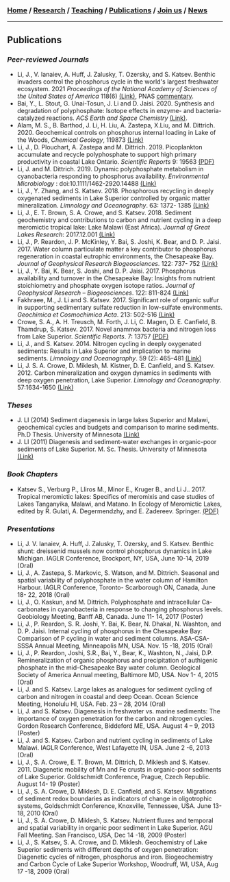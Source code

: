 ### [**Home**](README.md)  /  [**Research**](Research.md)  /  [**Teaching**](Teaching.md)   /  [**Publications**](Publications.md)  /  [**Join us**](Joinus.md)  /  [**News**](News.md) 
---
## Publications
### _Peer-reviewed Journals_
- Li, J., V. Ianaiev, A. Huff, J. Zalusky, T. Ozersky, and S. Katsev. Benthic invaders control the phosphorus cycle in the world's largest freshwater ecosystem. 2021 _Proceedings of the National Academy of Sciences of the United States of America_ 118(6) [(Link)](https://www.pnas.org/doi/10.1073/pnas.2008223118), PNAS [commentary](https://www.pnas.org/doi/10.1073/pnas.2100275118). 
- Bai, Y., L. Stout, G. Unai-Tosun, J. Li and D. Jaisi. 2020. Synthesis and degradation of polyphosphate: Isotope effects in enzyme- and bacteria- catalyzed reactions. _ACS Earth and Space Chemistry_ [(Link)](https://pubs.acs.org/articlesonrequest/AOR-XS55PKJDQUE8XNAKSXXF).
- Alam, M. S., B. Barthod, J. Li, H. Liu, A. Zastepa, X.Liu, and M. Dittrich. 2020. Geochemical controls on phosphorus internal loading in Lake of the Woods, _Chemical Geology_, 119873 [(Link)](https://www.sciencedirect.com/science/article/pii/S0009254120304125)
- Li, J., D. Plouchart, A. Zastepa and M. Dittrich. 2019. Picoplankton accumulate and recycle polyphosphate to support high primary productivity in coastal Lake Ontario. _Scientific Reports_ 9: 19563 [(PDF)](https://www.nature.com/articles/s41598-019-56042-5.pdf)
- Li, J. and M. Dittrich. 2019. Dynamic polyphosphate metabolism in cyanobacteria responding to phosphorus availability. _Environmental Microbiology_ : doi:10.1111/1462-2920.14488 [(Link)](https://www.researchgate.net/publication/329189642_Dynamic_polyphosphate_metabolism_in_cyanobacteria_responding_to_phosphorus_availability)
- Li, J., Y. Zhang, and S. Katsev. 2018. Phosphorous recycling in deeply oxygenated sediments in Lake Superior controlled by organic matter mineralization. _Limnology and Oceanography_. 63: 1372- 1385 [(Link)](https://aslopubs.onlinelibrary.wiley.com/doi/abs/10.1002/lno.10778)
- Li, J., E. T. Brown, S. A. Crowe, and S. Katsev. 2018. Sediment geochemistry and contributions to carbon and nutrient cycling in a deep meromictic tropical lake: Lake Malawi (East Africa). _Journal of Great Lakes Research_: 2017.12.001 [(Link)](https://www.sciencedirect.com/science/article/abs/pii/S0380133017301971)
- Li, J., P. Reardon, J. P. McKinley, Y. Bai, S. Joshi, K. Bear, and D. P. Jaisi. 2017. Water column particulate matter a key contributor to phosphorus regeneration in coastal eutrophic environments, the Chesapeake Bay. _Journal of Geophysical Research Biogeosciences_. 122: 737- 752 [(Link)](https://agupubs.onlinelibrary.wiley.com/doi/abs/10.1002/2016JG003572)
- Li, J., Y. Bai, K. Bear, S. Joshi, and D. P. Jaisi. 2017. Phosphorus availability and turnover in the Chesapeake Bay: Insights from nutrient stoichiometry and phosphate oxygen isotope ratios. _Journal of Geophysical Research – Biogeosciences_. 122: 811-824 [(Link)](https://agupubs.onlinelibrary.wiley.com/doi/abs/10.1002/2016JG003589)
- Fakhraee, M., J. Li and S. Katsev. 2017. Significant role of organic sulfur in supporting sedimentary sulfate reduction in low-sulfate environments. _Geochimica et Cosmochimica Acta_. 213: 502-516 [(Link)](https://www.sciencedirect.com/science/article/abs/pii/S0016703717304295)
- Crowe, S. A., A. H. Treusch, M. Forth, J. Li, C. Magen, D. E. Canfield, B. Thamdrup, S. Katsev. 2017. Novel anammox bacteria and nitrogen loss from Lake Superior. _Scientific Reports_. 7: 13757 [(PDF)](https://www.nature.com/articles/s41598-017-12270-1.pdf)
- Li, J., and S. Katsev. 2014. Nitrogen cycling in deeply oxygenated sediments: Results in Lake Superior and implication to marine sediments. _Limnology and Oceanography_. 59 (2): 465–481 [(Link)](https://aslopubs.onlinelibrary.wiley.com/doi/abs/10.4319/lo.2014.59.2.0465)
- Li, J. S. A. Crowe, D. Miklesh, M. Kistner, D. E. Canfield, and S. Katsev. 2012. Carbon mineralization and oxygen dynamics in sediments with deep oxygen penetration, Lake Superior. _Limnology and Oceanography_. 57:1634-1650 [(Link)](https://aslopubs.onlinelibrary.wiley.com/doi/abs/10.4319/lo.2012.57.6.1634)

### _Theses_
- J. LI (2014) Sediment diagenesis in large lakes Superior and Malawi, geochemical cycles and budgets and comparison to marine sediments. Ph.D Thesis. University of Minnesota [(Link)](https://www.d.umn.edu/~skatsev/Publications/Li_JiyingPhD2014.pdf)
- J. LI (2011) Diagenesis and sediment-water exchanges in organic-poor sediments of Lake Superior. M. Sc. Thesis. University of Minnesota [(Link)](https://www.d.umn.edu/~skatsev/Publications/Li_JiyingJune2011.pdf)

### _Book Chapters_
- Katsev S., Verburg P., Lliros M., Minor E., Kruger B., and Li J.. 2017. Tropical meromictic lakes: Specifics of meromixis and case studies of Lakes Tanganyika, Malawi, and Matano. In Ecology of Meromictic Lakes, edited by R. Gulati, A. Degermendzhy, and E. Zadereev. Springer. [(PDF)](https://www.researchgate.net/profile/Sergei_Katsev/publication/313904856_Tropical_Meromictic_Lakes_Specifics_of_Meromixis_and_Case_Studies_of_Lakes_Tanganyika_Malawi_and_Matano/links/5ac3b6c2aca27218eabc0a05/Tropical-Meromictic-Lakes-Specifics-of-Meromixis-and-Case-Studies-of-Lakes-Tanganyika-Malawi-and-Matano.pdf?_sg%5B0%5D=_j5laNEjoh4-qWzUggS8E26aV8uVEzLMA4qCk6JFM8pPFCRU4nnTGiYhCJEftQ1VSyHsN-amQvKttrUBhoqmbA.fHq57bX8uV7X5sq04P4vum8vLPz7uRON8tvnBuFmWQIpdNb1_0Hum1Sxpz6NVjKZUYbAzqjY8_TRiCtf23TxKQ&_sg%5B1%5D=sBLmBOrfD5oK_NheqEajbmVyHc5gp_CDBY4ZcFbWPjW0dCAAKuPgLf-L8Cn42042yXrlKCeUXhFQIIjw2dmGSgylLYXpYWIq-uzqsjanDs0P.fHq57bX8uV7X5sq04P4vum8vLPz7uRON8tvnBuFmWQIpdNb1_0Hum1Sxpz6NVjKZUYbAzqjY8_TRiCtf23TxKQ&_iepl=)

### _Presentations_                                                      
- Li, J. V. Ianaiev, A. Huff, J. Zalusky, T. Ozersky, and S. Katsev. Benthic shunt: dreissenid mussels now control phosphorus dynamics in Lake Michigan. IAGLR Conference, Brockport, NY, USA, June 10-14, 2019 (Oral)
- Li, J., A. Zastepa, S. Markovic, S. Watson, and M. Dittrich. Seasonal and spatial variability of polyphosphate in the water column of Hamilton Harbour. IAGLR Conference, Toronto- Scarborough ON, Canada, June 18- 22, 2018 (Oral)
- Li, J., O. Kaskun, and M. Dittrich. Polyphosphate and intracellular Ca-carbonates in cyanobacteria in response to changing phosphorus levels. Geobiology Meeting, Banff AB, Canada. June 11- 14, 2017 (Poster)
- Li, J., P. Reardon, S. R. Joshi, Y. Bai, K. Bear, N. Dhakal, N. Washton, and D. P. Jaisi. Internal cycling of phosphorus in the Chesapeake Bay: Comparison of P cycling in water and sediment columns. ASA-CSA-SSSA Annual Meeting, Minneapolis MN, USA. Nov. 15 -18, 2015 (Oral)
- Li, J., P. Reardon, Joshi, S.R., Bai, Y., Bear, K., Washton, N., Jaisi, D.P. Remineralization of organic phosphorus and precipitation of authigenic phosphate in the mid-Chesapeake Bay water column. Geological Society of America Annual meeting, Baltimore MD, USA. Nov 1- 4, 2015 (Oral)
- Li, J. and S. Katsev. Large lakes as analogues for sediment cycling of carbon and nitrogen in coastal and deep Ocean. Ocean Science Meeting, Honolulu HI, USA. Feb. 23 – 28, 2014 (Oral)
- Li, J. and S. Katsev. Diagenesis in freshwater vs. marine sediments: The importance of oxygen penetration for the carbon and nitrogen cycles. Gordon Research Conference, Biddeford ME, USA. August 4 – 9, 2013 (Poster)
- Li, J. and S. Katsev. Carbon and nutrient cycling in sediments of Lake Malawi. IAGLR Conference, West Lafayette IN, USA. June 2 -6, 2013 (Oral)
- Li, J., S. A. Crowe, E. T. Brown, M. Dittrich, D. Miklesh and S. Katsev. 2011. Diagenetic mobility of Mn and Fe crusts in organic-poor sediments of Lake Superior. Goldschmidt Conference, Prague, Czech Republic. August 14- 19 (Poster)
- Li, J., S. A. Crowe, D. Miklesh, D. E. Canfield, and S. Katsev. Migrations of sediment redox boundaries as indicators of change in oligotrophic systems, Goldschmidt Conference, Knoxville, Tennessee, USA. June 13- 18, 2010 (Oral)
- Li, J., S. A. Crowe, D. Miklesh, S. Katsev. Nutrient fluxes and temporal and spatial variability in organic poor sediment in Lake Superior. AGU Fall Meeting. San Francisco, USA, Dec 14 -18, 2009 (Poster)
- Li, J., S. Katsev, S. A. Crowe, and D. Miklesh. Geochemistry of Lake Superior sediments with different depths of oxygen penetration: Diagenetic cycles of nitrogen, phosphorus and iron. Biogeochemistry and Carbon Cycle of Lake Superior Workshop, Woodruff, WI, USA, Aug 17 -18, 2009 (Oral) 
